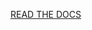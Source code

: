  

[READ THE DOCS](https://github.com/Pure-Poetry-Studio/Midi-Mix-Control/wiki/MIDI-Mix-Control-Documentation)
